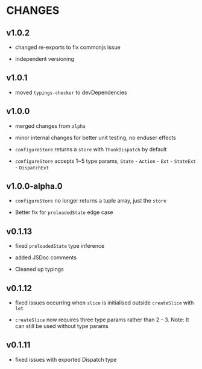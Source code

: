 # CHANGES

## v1.0.2

* changed re-exports to fix commonjs issue

* Independent versioning

## v1.0.1

* moved `typings-checker` to devDependencies

## v1.0.0

* merged changes from  `alpha`

* minor internal changes for better unit testing, no enduser effects

* `configureStore` returns a `store` with `ThunkDispatch` by default

* `configureStore` accepts 1~5 type params, `State` - `Action` - `Ext` - `StateExt` - `DispatchExt`

## v1.0.0-alpha.0

* `configureStore` no longer returns a tuple array, just the `store`

* Better fix for `preloadedState` edge case

## v0.1.13

* fixed `preloadedState` type inference

* added JSDoc comments

* Cleaned up typings

## v0.1.12

* fixed issues occurring when `slice` is initialised outside `createSlice` with `let`

* `createSlice` now requires three type params rather than 2 - 3. Note: It can still be used without type params

## v0.1.11

* fixed issues with exported Dispatch type
